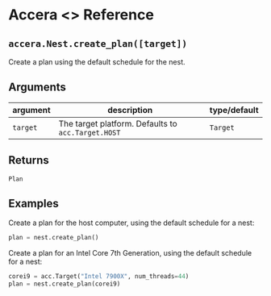 [//]: # (Project: Accera)
[//]: # (Version: <<VERSION>>)

# Accera <<VERSION>> Reference

## `accera.Nest.create_plan([target])`
Create a plan using the default schedule for the nest.

## Arguments

argument | description | type/default
--- | --- | ---
`target` | The target platform. Defaults to `acc.Target.HOST` | `Target`

## Returns
`Plan`

## Examples

Create a plan for the host computer, using the default schedule for a nest:

```python
plan = nest.create_plan()
```

Create a plan for an Intel Core 7th Generation, using the default schedule for a nest:

```python
corei9 = acc.Target("Intel 7900X", num_threads=44)
plan = nest.create_plan(corei9)
```


<div style="page-break-after: always;"></div>
